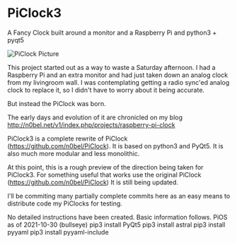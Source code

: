 # PiClock3
A Fancy Clock built around a monitor and a Raspberry Pi and python3 + pyqt5

![PiClock Picture](https://raw.githubusercontent.com/n0bel/PiClock/master/Pictures/20150307_222711.jpg)

This project started out as a way to waste a Saturday afternoon.
I had a Raspberry Pi and an extra monitor and had just taken down an analog
clock from my livingroom wall. I was contemplating getting a radio sync'ed
analog clock to replace it, so I didn't have to worry about it being accurate.

But instead the PiClock was born.

The early days and evolution of it are chronicled on my
blog http://n0bel.net/v1/index.php/projects/raspberry-pi-clock

PiClock3 is a complete rewrite of PiClock (https://github.com/n0bel/PiClock).
It is based on python3 and PyQt5.   It is also much more modular and less monolithic.

At this point, this is a rough preview of the direction being taken for PiClock3.
For something useful that works use the original PiClock (https://github.com/n0bel/PiClock)
It is still being updated.

I'll be commiting many partially complete commits here as an easy means to
distribute code my PiClocks for testing.

No detailed instructions have been created.  Basic information follows.
PiOS as of 2021-10-30 (bullseye)
pip3 install PyQt5
pip3 install astral
pip3 install pyyaml
pip3 install pyyaml-include


